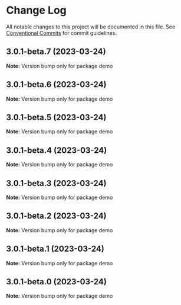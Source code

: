 # Change Log

All notable changes to this project will be documented in this file.
See [Conventional Commits](https://conventionalcommits.org) for commit guidelines.

## 3.0.1-beta.7 (2023-03-24)

**Note:** Version bump only for package demo





## 3.0.1-beta.6 (2023-03-24)

**Note:** Version bump only for package demo





## 3.0.1-beta.5 (2023-03-24)

**Note:** Version bump only for package demo





## 3.0.1-beta.4 (2023-03-24)

**Note:** Version bump only for package demo





## 3.0.1-beta.3 (2023-03-24)

**Note:** Version bump only for package demo





## 3.0.1-beta.2 (2023-03-24)

**Note:** Version bump only for package demo





## 3.0.1-beta.1 (2023-03-24)

**Note:** Version bump only for package demo





## 3.0.1-beta.0 (2023-03-24)

**Note:** Version bump only for package demo
